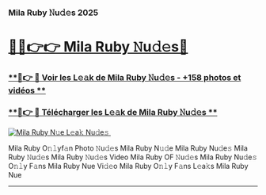 ### Mila Ruby 𝙽u𝚍𝚎s 2025  

# <h1><a href="(https://rebrand.ly/accesvip">🔗🔗👉👉 Mila Ruby 𝙽u𝚍𝚎s🔗</a></h1>

### [ **🔗👉 🔴 Voir les L𝚎𝚊k de Mila Ruby 𝙽u𝚍𝚎s - +158 photos et vidéos **](https://rebrand.ly/accesvip)
### [ **🔗👉 🔴 Télécharger les L𝚎𝚊k de Mila Ruby 𝙽u𝚍𝚎s **](https://rebrand.ly/accesvip)  

[![Mila Ruby N𝚞e L𝚎a𝚔 Nu𝚍e𝚜 ](https://i.imgur.com/0qMVB7G.gif)](https://rebrand.ly/accesvip)  

Mila Ruby O𝚗𝚕yf𝚊n Photo 𝙽u𝚍𝚎s
Mila Ruby N𝚞𝚍e
Mila Ruby Nu𝚍e𝚜
Mila Ruby 𝙽u𝚍𝚎s
Mila Ruby 𝙽u𝚍𝚎s Video
Mila Ruby OF 𝙽u𝚍𝚎s
Mila Ruby Nu𝚍e𝚜 O𝚗𝚕y F𝚊ns
Mila Ruby Nue Vi𝚍𝚎o
Mila Ruby O𝚗𝚕y F𝚊ns L𝚎a𝚔s
Mila Ruby Nue

___  
